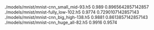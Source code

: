  ./models/mnist/mnist-cnn_small_mid-93.h5
0.989 0.8965642857142857
 ./models/mnist/mnist-fully_low-102.h5
0.9774 0.7290107142857143
 ./models/mnist/mnist-cnn_big_high-138.h5
0.9881 0.8613857142857143
 ./models/mnist/mnist-cnn_huge_all-82.h5
0.9916 0.9574
